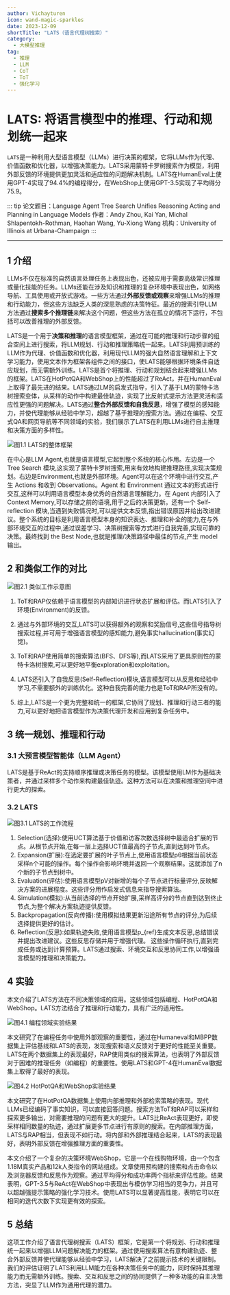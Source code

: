```yaml
---
author: Vichayturen
icon: wand-magic-sparkles
date: 2023-12-09
shortTitle: "LATS（语言代理树搜索）"
category:
  - 大模型推理
tag:
  - 推理
  - LLM
  - CoT
  - ToT
  - 强化学习
---
```


# LATS: 将语言模型中的推理、行动和规划统一起来

`LATS`是一种利用大型语言模型（LLMs）进行决策的框架，它将LLMs作为代理、价值函数和优化器，以增强决策能力。LATS采用蒙特卡罗树搜索作为模型，利用外部反馈的环境提供更加灵活和适应性的问题解决机制。LATS在HumanEval上使用GPT-4实现了94.4%的编程得分，在WebShop上使用GPT-3.5实现了平均得分75.9。

<!-- more -->

::: tip
论文题目：Language Agent Tree Search Unifies Reasoning Acting and Planning in Language Models
作者：Andy Zhou, Kai Yan, Michal Shlapentokh-Rothman, Haohan Wang, Yu-Xiong Wang
机构：University of Illinois at Urbana-Champaign
:::

<PDF url="https://arxiv.org/pdf/2310.04406.pdf" />

---

## 1 介绍

LLMs不仅在标准的自然语言处理任务上表现出色，还被应用于需要高级常识推理或量化技能的任务。LLMs还能在涉及知识和推理的复杂环境中表现出色，如网络导航、工具使用或开放式游戏。一些方法通过**外部反馈或观察**来增强LLMs的推理和行动能力，但这些方法缺乏人类的深思熟虑的决策特征。最近的搜索引导LLM方法通过**搜索多个推理链**来解决这个问题，但这些方法在孤立的情况下运行，不包括可以改善推理的外部反馈。

LATS是一个用于**决策和推理**的语言模型框架，通过在可能的推理和行动步骤的组合空间上进行搜索，将LLM规划、行动和推理策略统一起来。LATS利用预训练的LLM作为代理、价值函数和优化器，利用现代LLM的强大自然语言理解和上下文学习能力，使用文本作为框架各组件之间的接口，使LATS能够根据环境条件自适应规划，而无需额外训练。LATS是首个将推理、行动和规划结合起来增强LLMs的框架。LATS在HotPotQA和WebShop上的性能超过了ReAct，并在HumanEval上取得了最先进的结果。LATS通过LM的启发式指导，引入了基于LM的蒙特卡洛树搜索变体，从采样的动作中构建最佳轨迹，实现了比反射式提示方法更灵活和适应性更强的问题解决。LATS通过**整合外部反馈和自我反思**，增强了模型的感知能力，并使代理能够从经验中学习，超越了基于推理的搜索方法。通过在编程、交互式QA和网页导航等不同领域的实验，我们展示了LATS在利用LLMs进行自主推理和决策方面的多样性。

![](/assets/images/reasoning/lats1.png "图1.1 LATS的整体框架")

在中心是LLM Agent,也就是语言模型,它起到整个系统的核心作用。左边是一个 Tree Search 模块,这实现了蒙特卡罗树搜索,用来有效地构建推理路径,实现决策规划。右边是Environment,也就是外部环境。Agent可以在这个环境中进行交互,产生 Actions 和收到 Observations。Agent 和 Environment 通过文本的形式进行交互,这样可以利用语言模型本身优秀的自然语言理解能力。在 Agent 内部引入了Context Memory,可以存储之前的语境,用于之后的决策更新。还有一个 Self-reflection 模块,当遇到失败情况时,可以提供文本反馈,指出错误原因并给出改进建议。整个系统的目标是利用语言模型本身的知识表达、推理和补全的能力,在与外部环境交互的过程中,通过误差学习、决策树搜索等方式进行自我完善,实现可靠的决策。最终找到 the Best Node,也就是推理/决策路径中最佳的节点,产生 model 输出。

## 2 和类似工作的对比

![](/assets/images/reasoning/lats2.jpg "图2.1 类似工作示意图")

1. ToT和RAP仅依赖于语言模型的内部知识进行状态扩展和评估。而LATS引入了环境(Environment)的反馈。

2. 通过与外部环境的交互,LATS可以获得额外的观察和奖励信号,这些信号指导树搜索过程,并可用于增强语言模型的感知能力,避免事实hallucination(事实幻觉)。

3. ToT和RAP使用简单的搜索算法(BFS、DFS等),而LATS采用了更具原则性的蒙特卡洛树搜索,可以更好地平衡exploration和exploitation。

4. LATS还引入了自我反思(Self-Reflection)模块,语言模型可以从反思和经验中学习,不需要额外的训练优化。这种自我完善的能力也是ToT和RAP所没有的。

5. 综上,LATS是一个更为完整和统一的框架,它协同了规划、推理和行动三者的能力,可以更好地把语言模型作为决策代理开发和应用到复杂任务中。

## 3 统一规划、推理和行动

### 3.1 大预言模型智能体（LLM Agent）

LATS是基于ReAct的支持顺序推理或决策任务的模型。该模型使用LM作为基础决策者，并通过采样多个动作来构建最佳轨迹。这种方法可以在决策和推理空间中进行更大的探索。

### 3.2 LATS

![](/assets/images/reasoning/lats3.jpg "图3.1 LATS的工作流程")

1. Selection(选择):使用UCT算法基于价值和访客次数选择树中最适合扩展的节点。从根节点开始,在每一层上选择UCT值最高的子节点,直到达到叶节点。
2. Expansion(扩展):在选定要扩展的叶子节点上,使用语言模型pθ根据当前状态采样n个可能的操作。每个操作会影响环境并返回一个观察结果。这就添加了n个新的子节点到树中。
3. Evaluation(评估):使用语言模型pV对新增的每个子节点进行标量评分,反映解决方案的进展程度。这些评分用作启发式信息来指导搜索算法。
4. Simulation(模拟):从当前选择的节点开始扩展,采样高评分的节点直到达到终止节点,为整个解决方案轨迹提供反馈。
5. Backpropagation(反向传播):使用模拟结果更新沿途所有节点的评分,为后续选择提供更好的估计。
6. Reflection(反思):如果轨迹失败,使用语言模型p_{ref}生成文本反思,总结错误并提出改进建议。这些反思存储并用于增强代理。
这些操作循环执行,直到完成任务或达到计算预算。LATS通过搜索、环境交互和反思协同工作,以增强语言模型的推理和决策能力。

## 4 实验

本文介绍了LATS方法在不同决策领域的应用。这些领域包括编程、HotPotQA和WebShop。LATS方法结合了推理和行动能力，具有广泛的适用性。

![](/assets/images/reasoning/lats4.jpg "图4.1 编程领域实验结果")

本文研究了在编程任务中使用外部观察的重要性，通过在Humaneval和MBPP数据集上评估基线和LATS的表现，发现搜索和语义反馈对于更好的性能至关重要。LATS在两个数据集上的表现最好，RAP使用类似的搜索算法，也表明了外部反馈对于困难的推理任务（如编程）的重要性。使用LATS和GPT-4在HumanEval数据集上取得了最好的表现。

![](/assets/images/reasoning/lats5.jpg "图4.2 HotPotQA和WebShop实验结果")

本文研究了在HotPotQA数据集上使用内部推理和外部检索策略的表现。现代LLMs已经编码了事实知识，可以直接回答问题。搜索方法ToT和RAP可以采样和探索更多输出，对需要推理的问题有更大的提升。LATS比ReAct表现更好，即使采样相同数量的轨迹，通过扩展更多节点进行有原则的搜索。在内部推理方面，LATS与RAP相当，但表现不如行动。将内部和外部推理结合起来，LATS的表现最好，表明外部反馈在增强推理方面的重要性。

本文介绍了一个复杂的决策环境WebShop，它是一个在线购物环境，由一个包含1.18M真实产品和12k人类指令的网站组成。文章使用预构建的搜索和点击命令以及浏览器反馈和反思作为观察。通过平均得分和成功率两个指标来评估性能。结果表明，GPT-3.5与ReAct在WebShop中表现出与模仿学习相当的竞争力，并且可以超越强提示策略的强化学习技术。使用LATS可以显著提高性能，表明它可以在相同的迭代次数下实现更有效的探索。

## 5 总结

这项工作介绍了语言代理树搜索（LATS）框架，它是第一个将规划、行动和推理统一起来以增强LLM问题解决能力的框架。通过使用搜索算法有意构建轨迹、整合外部反馈并使代理能够从经验中学习，LATS解决了之前提示技术的关键限制。我们的评估证明了LATS利用LLM能力在各种决策任务中的能力，同时保持其推理能力而无需额外训练。搜索、交互和反思之间的协同提供了一种多功能的自主决策方法，突显了LLM作为通用代理的潜力。